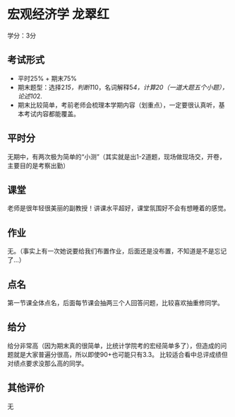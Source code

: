 # 宏观经济学 龙翠红

学分：3分

## 考试形式

- 平时25% + 期末75%
- 期末题型：选择2*15，判断1*10，名词解释5*4，计算20（一道大题五个小题），论述10*2.
- 期末比较简单，考前老师会梳理本学期内容（划重点），一定要很认真听，基本考试内容都能覆盖。

## 平时分

无期中，有两次极为简单的“小测”（其实就是出1-2道题，现场做现场交，开卷，主要目的是考察出勤）

## 课堂

老师是很年轻很美丽的副教授！讲课水平超好，课堂氛围好不会有想睡着的感觉。

## 作业

无。（事实上有一次她说要给我们布置作业，后面还是没布置，不知道是不是忘记了...）

## 点名

第一节课全体点名，后面每节课会抽两三个人回答问题，比较喜欢抽重修同学。

## 给分

给分非常高（因为期末真的很简单，比统计学院考的宏经简单多了），但造成的问题就是大家普遍分很高，所以即使90+也可能只有3.3。
比较适合看中总评成绩但对绩点要求没那么高的同学。

## 其他评价
无
